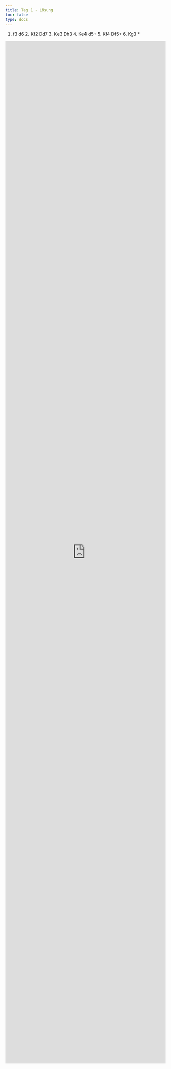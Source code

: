 ```yaml
---
title: Tag 1 - Lösung 
toc: false
type: docs
---
```

1. f3 d6 2. Kf2 Dd7 3. Ke3 Dh3 4. Ke4 d5+ 5. Kf4 Df5+ 6. Kg3 *

<iframe 
    style="width: 100%; height: 80vh;" 
    src="https://lichess.org/study/embed/PrONOirR/FgBwEn3N" 
    frameborder="0">
</iframe>